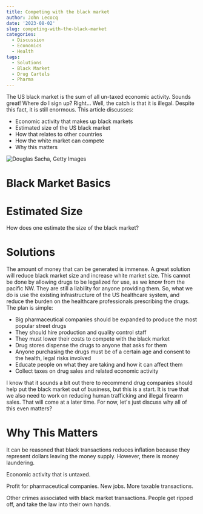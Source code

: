 ```yaml
---
title: Competing with the black market
author: John Lecocq
date: '2023-08-02'
slug: competing-with-the-black-market
categories:
  - Discussion
  - Economics
  - Health
tags:
  - Solutions
  - Black Market
  - Drug Cartels
  - Pharma
---
```


The US black market is the sum of all un-taxed economic activity. Sounds great! Where do I sign up? Right... Well, the catch is that it is illegal. Despite this fact, it is still enormous. This article discusses:


- Economic activity that makes up black markets
- Estimated size of the US black market
- How that relates to other countries
- How the white market can compete
- Why this matters

![Douglas Sacha, Getty Images](https://media.gettyimages.com/id/696657376/photo/healthcare-capsules.jpg?s=612x612&w=0&k=20&c=uDj9BB07ocLqwChXVxqRJ-TOd2L3lPjOGJwDiPiqsck=)

# Black Market Basics

# Estimated Size

How does one estimate the size of the black market?

# Solutions

The amount of money that can be generated is immense. A great solution will reduce black market size and increase white market size. This cannot be done by allowing drugs to be legalized for use, as we know from the pacific NW. They are still a liability for anyone providing them. So, what we do is use the existing infrastructure of the US healthcare system, and reduce the burden on the healthcare professionals prescribing the drugs. The plan is simple:

- Big pharmaceutical companies should be expanded to produce the most popular street drugs
- They should hire production and quality control staff
- They must lower their costs to compete with the black market
- Drug stores dispense the drugs to anyone that asks for them
- Anyone purchasing the drugs must be of a certain age and consent to the health, legal risks involved
- Educate people on what they are taking and how it can affect them
- Collect taxes on drug sales and related economic activity

I know that it sounds a bit out there to recommend drug companies should help put the black market out of business, but this is a start. It is true that we also need to work on reducing human trafficking and illegal firearm sales. That will come at a later time. For now, let's just discuss why all of this even matters?

# Why This Matters

It can be reasoned that black transactions reduces inflation because they represent dollars leaving the money supply. However, there is money laundering.

Economic activity that is untaxed.

Profit for pharmaceutical companies. New jobs. More taxable transactions.

Other crimes associated with black market transactions. People get ripped off, and take the law into their own hands.

